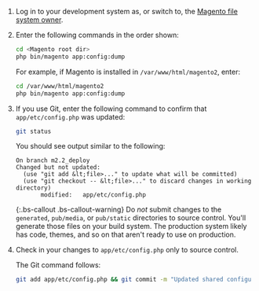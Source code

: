 1.  Log in to your development system as, or switch to, the [Magento file system owner](https://glossary.magento.com/Magento-file-system-owner).

1.  Enter the following commands in the order shown:

    ```bash
    cd <Magento root dir>
    php bin/magento app:config:dump
    ```

    For example, if Magento is installed in `/var/www/html/magento2`, enter:

    ```bash
    cd /var/www/html/magento2
    php bin/magento app:config:dump
    ```

1.  If you use Git, enter the following command to confirm that `app/etc/config.php` was updated:

    ```bash
    git status
    ```

    You should see output similar to the following:

    ```terminal
    On branch m2.2_deploy
    Changed but not updated:
      (use "git add &lt;file>..." to update what will be committed)
      (use "git checkout -- &lt;file>..." to discard changes in working directory)
           modified:   app/etc/config.php
    ```

    {:.bs-callout .bs-callout-warning}
    Do _not_ submit changes to the `generated`, `pub/media`, or `pub/static` directories to source control. You'll generate those files on your build system. The production system likely has code, themes, and so on that aren't ready to use on production.

1.  Check in your changes to `app/etc/config.php` only to source control.

    The Git command follows:

    ```bash
    git add app/etc/config.php && git commit -m "Updated shared configuration" && git push mconfig m2.2_deploy
    ```
